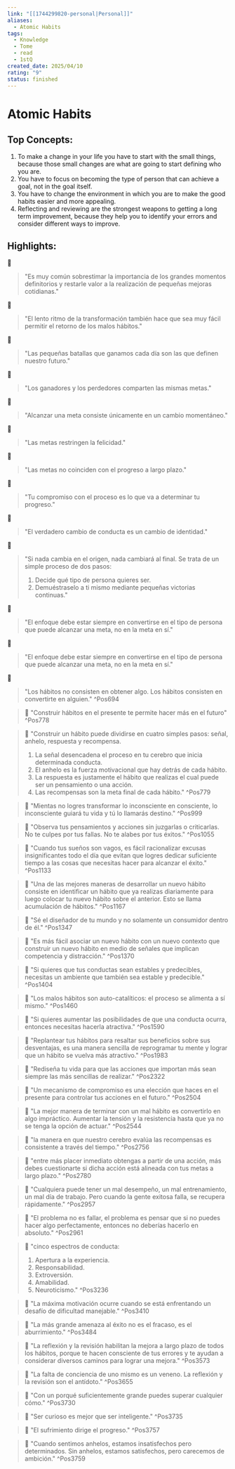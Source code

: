 ```yaml
---
link: "[[1744299820-personal|Personal]]"
aliases:
  - Atomic Habits
tags:
  - Knowledge
  - Tome
  - read
  - 1stQ
created_date: 2025/04/10
rating: "9"
status: finished
---
```

# Atomic Habits
## Top Concepts:
1. To make a change in your life you have to start with the small things, because those small changes are what are going to start defining who you are.
2. You have to focus on becoming the type of person that can achieve a goal, not in the goal itself.
3. You have to change the environment in which you are to make the good habits easier and more appealing.
4. Reflecting and reviewing are the strongest weapons to getting a long term improvement, because they help you to identify your errors and consider different ways to improve.
## Highlights:
📖 
> "Es muy común sobrestimar la importancia de los grandes momentos definitorios y restarle valor a la realización de pequeñas mejoras cotidianas."  

📖 
> "El lento ritmo de la transformación también hace que sea muy fácil permitir el retorno de los malos hábitos."

📖 
> "Las pequeñas batallas que ganamos cada día son las que definen nuestro futuro."

📖
> "Los ganadores y los perdedores comparten las mismas metas."

📖 
> "Alcanzar una meta consiste únicamente en un cambio momentáneo."

📖 
> "Las metas restringen la felicidad."

📖
> "Las metas no coinciden con el progreso a largo plazo."

📖 
> "Tu compromiso con el proceso es lo que va a determinar tu progreso."

📖 
> "El verdadero cambio de conducta es un cambio de identidad."

📖 
> "Si nada cambia en el origen, nada cambiará al final. Se trata de un simple proceso de dos pasos:
> 1. Decide qué tipo de persona quieres ser.
> 2. Demuéstraselo a ti mismo mediante pequeñas victorias continuas."

📖 
> "El enfoque debe estar siempre en convertirse en el tipo de persona que puede alcanzar una meta, no en la meta en sí."

📖 
> "El enfoque debe estar siempre en convertirse en el tipo de persona que puede alcanzar una meta, no en la meta en sí."

📖 
> "Los hábitos no consisten en obtener algo. Los hábitos consisten en convertirte en alguien."
^Pos694

> 📖
> "Construir hábitos en el presente te permite hacer más en el futuro"
^Pos778

> 📖
> "Construir un hábito puede dividirse en cuatro simples pasos: señal, anhelo, respuesta y recompensa.
> 1. La señal desencadena el proceso en tu cerebro que inicia determinada conducta.
> 2. El anhelo es la fuerza motivacional que hay detrás de cada hábito.
> 3. La respuesta es justamente el hábito que realizas el cual puede ser un pensamiento o una acción.
> 4. Las recompensas son la meta final de cada hábito."
^Pos779

> 📖
> "Mientas no logres transformar lo inconsciente en consciente, lo inconsciente guiará tu vida y tú lo llamarás destino."
^Pos999

> 📖
> "Observa tus pensamientos y acciones sin juzgarlas o criticarlas. No te culpes por tus fallas. No te alabes por tus éxitos."
^Pos1055

> 📖
> "Cuando tus sueños son vagos, es fácil racionalizar excusas insignificantes todo el día que evitan que logres dedicar suficiente tiempo a las cosas que necesitas hacer para alcanzar el éxito."
^Pos1133
 
> 📖
> "Una de las mejores maneras de desarrollar un nuevo hábito consiste en identificar un hábito que ya realizas diariamente para luego colocar tu nuevo hábito sobre el anterior. Esto se llama acumulación de hábitos."
^Pos1167

> 📖
> "Sé el diseñador de tu mundo y no solamente un consumidor dentro de él."
^Pos1347

> 📖
> "Es más fácil asociar un nuevo hábito con un nuevo contexto que construir un nuevo hábito en medio de señales que implican competencia y distracción."
^Pos1370

> 📖
> "Si quieres que tus conductas sean estables y predecibles, necesitas un ambiente que también sea estable y predecible."
^Pos1404

> 📖
> "Los malos hábitos son auto-catalíticos: el proceso se alimenta a sí mismo."
^Pos1460

> 📖
> "Si quieres aumentar las posibilidades de que una conducta ocurra, entonces necesitas hacerla atractiva."
^Pos1590

> 📖
> "Replantear tus hábitos para resaltar sus beneficios sobre sus desventajas, es una manera sencilla de reprogramar tu mente y lograr que un hábito se vuelva más atractivo."
^Pos1983

> 📖
> "Rediseña tu vida para que las acciones que importan más sean siempre las más sencillas de realizar."
^Pos2322

> 📖
> "Un mecanismo de compromiso es una elección que haces en el presente para controlar tus acciones en el futuro."
^Pos2504

> 📖
> "La mejor manera de terminar con un mal hábito es convertirlo en algo impráctico. Aumentar la tensión y la resistencia hasta que ya no se tenga la opción de actuar."
^Pos2544

> 📖
> "la manera en que nuestro cerebro evalúa las recompensas es consistente a través del tiempo."
^Pos2756

> 📖
> "entre más placer inmediato obtengas a partir de una acción, más debes cuestionarte si dicha acción está alineada con tus metas a largo plazo."
^Pos2780

> 📖
> "Cualquiera puede tener un mal desempeño, un mal entrenamiento, un mal día de trabajo. Pero cuando la gente exitosa falla, se recupera rápidamente."
^Pos2957

> 📖
> "El problema no es fallar, el problema es pensar que si no puedes hacer algo perfectamente, entonces no deberías hacerlo en absoluto."
^Pos2961

> 📖
> "cinco espectros de conducta: 
> 1. Apertura a la experiencia.
> 2. Responsabilidad.
> 3. Extroversión.
> 4. Amabilidad.
> 5. Neuroticismo."
^Pos3236

> 📖
> "La máxima motivación ocurre cuando se está enfrentando un desafío de dificultad manejable."
^Pos3410

> 📖
> "La más grande amenaza al éxito no es el fracaso, es el aburrimiento."
^Pos3484

> 📖
> "La reflexión y la revisión habilitan la mejora a largo plazo de todos los hábitos, porque te hacen consciente de tus errores y te ayudan a considerar diversos caminos para lograr una mejora."
^Pos3573

> 📖
> "La falta de conciencia de uno mismo es un veneno. La reflexión y la revisión son el antídoto."
^Pos3655

> 📖
> "Con un porqué suficientemente grande puedes superar cualquier cómo."
^Pos3730

> 📖
> "Ser curioso es mejor que ser inteligente."
^Pos3735

> 📖
> "El sufrimiento dirige el progreso."
^Pos3757

> 📖
> "Cuando sentimos anhelos, estamos insatisfechos pero determinados. Sin anhelos, estamos satisfechos, pero carecemos de ambición."
^Pos3759